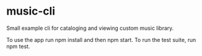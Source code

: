 # music-cli

Small example cli for cataloging and viewing custom music library.

To use the app run npm install and then npm start.
To run the test suite, run npm test.
